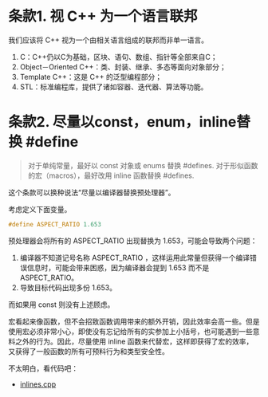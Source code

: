 # 条款1. 视 C++ 为一个语言联邦

我们应该将 C++ 视为一个由相关语言组成的联邦而非单一语言。

1. C：C++仍以C为基础，区块、语句、数组、指针等全部来自C；
2. Object－Oriented C++：类、封装、继承、多态等面向对象部分；
3. Template C++：这是 C++ 的泛型编程部分；
4. STL：标准编程库，提供了诸如容器、迭代器、算法等功能。

# 条款2. 尽量以const，enum，inline替换 #define

> 对于单纯常量，最好以 const 对象或 enums 替换 #defines.
> 对于形似函数的宏（macros），最好改用 inline 函数替换 #defines.

这个条款可以换种说法“尽量以编译器替换预处理器”。

考虑定义下面变量。

```c++
#define ASPECT_RATIO 1.653
```
预处理器会将所有的 ASPECT_RATIO 出现替换为 1.653，可能会导致两个问题：

1. 编译器不知道记号名称 ASPECT\_RATIO ，这样运用此常量但获得一个编译错误信息时，可能会带来困惑，因为编译器会提到 1.653 而不是 ASPECT_RATIO。
2. 导致目标代码出现多份 1.653。

而如果用 const 则没有上述顾虑。

宏看起来像函数，但不会招致函数调用带来的额外开销，因此效率会高一些。但是使用宏必须非常小心，即使没有忘记给所有的实参加上小括号，也可能遇到一些意料之外的行为。因此，尽量使用 inline 函数来代替宏，这样即获得了宏的效率，又获得了一般函数的所有可预料行为和类型安全性。

不太明白，看代码吧：

* [inlines.cpp](inlines.cpp)

